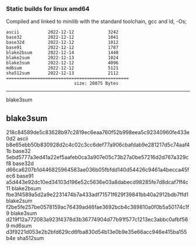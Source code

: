 ### Static builds for linux amd64

Compiled and linked to minilib with the standard toolchain, gcc and ld,  -Os;


```
ascii           2022-12-12             3242
base32          2022-12-12             1041
base32d         2022-12-12             1012
base91          2022-12-12             1787
blake2bsum      2022-12-14             1440
blake2sum       2022-12-13             1024
blake3sum       2022-12-12             4096
md6sum          2022-12-12             5121
sha512sum       2022-12-13             2112
===============================================
                          size: 20875 Bytes
```

-----------
 blake3sum


 blake3sum 
-----------

218c84589de5c83628b97c2819ec6eaa760f52b998eea5c92340960fe433e0d2   ascii
b8e65ebb50b830928d2c4c02c3cc6def77a906cbafdab9e281217d5c74aaf41b   base32
5ebd5777a3ed41a22ef5aafeb0ca3a907e05c73b27a0be57216d2d767a329cf8   base32d
d66ca6207b1d446825964583ae036b05fbfdd140d54426c9461a4becca45fec6   base91
a5d443e92dc10ed34103d196e52c5636e03a8dabecd98285fe7d8dcaf7ff4c11   blake2bsum
fbe3f4589a5d2a9e2231474b7a433adf71571f629f39841bb40a2912bdb7ffd1   blake2sum
f2be5fe257be0578159ac76439ad46fae3692bcb4c389810a0f0b5a50174c1f9   blake3sum
d219f12a772083a923f4378d3b36774904d77b91f577c1213ec3abbc0afbf569   md6sum
d3f9221d053e2b2bfd629cd6fba830d54b13e0b9e35e66acc946e415ba155b4e   sha512sum
